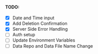 #### TODO:

- [x] Date and Time input
- [x] Add Deletion Confirmation
- [x] Server Side Error Handling
- [ ] Auth setup
- [ ] Update Environment Variables
- [ ] Data Repo and Data File Name Change
